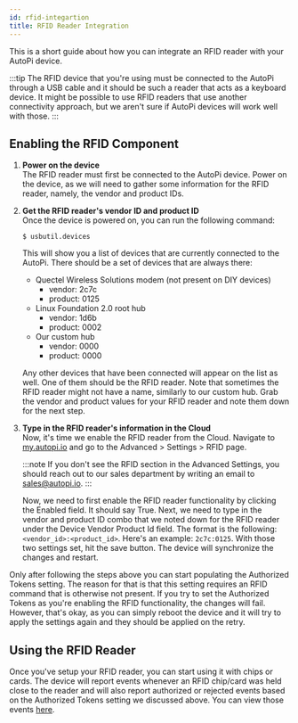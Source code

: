 ```yaml
---
id: rfid-integartion
title: RFID Reader Integration
---
```


This is a short guide about how you can integrate an RFID reader with your AutoPi device.

:::tip
The RFID device that you're using must be connected to the AutoPi through a USB cable and it should be such a reader
that acts as a keyboard device. It might be possible to use RFID readers that use another connectivity approach, but we
aren't sure if AutoPi devices will work well with those.
:::

## Enabling the RFID Component

1. **Power on the device**  
   The RFID reader must first be connected to the AutoPi device. Power on the device, as we will need to gather some
   information for the RFID reader, namely, the vendor and product IDs.

2. **Get the RFID reader's vendor ID and product ID**  
   Once the device is powered on, you can run the following command:
   ```
   $ usbutil.devices
   ```
   This will show you a list of devices that are currently connected to the AutoPi. There should be a set of devices
   that are always there:
   - Quectel Wireless Solutions modem (not present on DIY devices)
     - vendor: 2c7c
     - product: 0125
   - Linux Foundation 2.0 root hub
     - vendor: 1d6b
     - product: 0002
   - Our custom hub
     - vendor: 0000
     - product: 0000

   Any other devices that have been connected will appear on the list as well. One of them should be the RFID reader.
   Note that sometimes the RFID reader might not have a name, similarly to our custom hub. Grab the vendor and product
   values for your RFID reader and note them down for the next step.

3. **Type in the RFID reader's information in the Cloud**  
   Now, it's time we enable the RFID reader from the Cloud. Navigate to [my.autopi.io](https://my.autopi.io) and go to
   the Advanced > Settings > RFID page.

   :::note
   If you don't see the RFID section in the Advanced Settings, you should reach out to our sales department by writing
   an email to sales@autopi.io.
   :::

   Now, we need to first enable the RFID reader functionality by clicking the Enabled field. It should say True. Next,
   we need to type in the vendor and product ID combo that we noted down for the RFID reader under the Device Vendor
   Product Id field. The format is the following: `<vendor_id>:<product_id>`. Here's an example: `2c7c:0125`. With those
   two settings set, hit the save button. The device will synchronize the changes and restart.

Only after following the steps above you can start populating the Authorized Tokens setting. The reason for that is that
this setting requires an RFID command that is otherwise not present. If you try to set the Authorized Tokens as you're
enabling the RFID functionality, the changes will fail. However, that's okay, as you can simply reboot the device and it
will try to apply the settings again and they should be applied on the retry.

## Using the RFID Reader

Once you've setup your RFID reader, you can start using it with chips or cards. The device will report events whenever
an RFID chip/card was held close to the reader and will also report authorized or rejected events based on the
Authorized Tokens setting we discussed above. You can view those events [here](/cloud/device_management/events/system.md#rfid-events).
